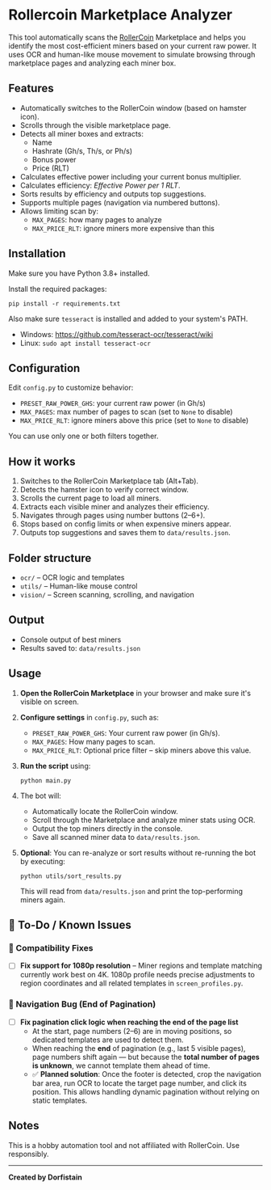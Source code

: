 # Rollercoin Marketplace Analyzer

This tool automatically scans the [RollerCoin](https://rollercoin.com/?r=kyaf3h0b) Marketplace and helps you identify the most cost-efficient miners based on your current raw power. It uses OCR and human-like mouse movement to simulate browsing through marketplace pages and analyzing each miner box.

## Features

- Automatically switches to the RollerCoin window (based on hamster icon).
- Scrolls through the visible marketplace page.
- Detects all miner boxes and extracts:
  - Name
  - Hashrate (Gh/s, Th/s, or Ph/s)
  - Bonus power
  - Price (RLT)
- Calculates effective power including your current bonus multiplier.
- Calculates efficiency: *Effective Power per 1 RLT*.
- Sorts results by efficiency and outputs top suggestions.
- Supports multiple pages (navigation via numbered buttons).
- Allows limiting scan by:
  - `MAX_PAGES`: how many pages to analyze
  - `MAX_PRICE_RLT`: ignore miners more expensive than this

## Installation

Make sure you have Python 3.8+ installed.

Install the required packages:

```
pip install -r requirements.txt
```


Also make sure `tesseract` is installed and added to your system's PATH.

- Windows: https://github.com/tesseract-ocr/tesseract/wiki
- Linux: `sudo apt install tesseract-ocr`

## Configuration

Edit `config.py` to customize behavior:

- `PRESET_RAW_POWER_GHS`: your current raw power (in Gh/s)
- `MAX_PAGES`: max number of pages to scan (set to `None` to disable)
- `MAX_PRICE_RLT`: ignore miners above this price (set to `None` to disable)

You can use only one or both filters together.

## How it works

1. Switches to the RollerCoin Marketplace tab (Alt+Tab).
2. Detects the hamster icon to verify correct window.
3. Scrolls the current page to load all miners.
4. Extracts each visible miner and analyzes their efficiency.
5. Navigates through pages using number buttons (2–6+).
6. Stops based on config limits or when expensive miners appear.
7. Outputs top suggestions and saves them to `data/results.json`.

## Folder structure

- `ocr/` – OCR logic and templates
- `utils/` – Human-like mouse control
- `vision/` – Screen scanning, scrolling, and navigation

## Output

- Console output of best miners
- Results saved to: `data/results.json`

## Usage

1. **Open the RollerCoin Marketplace** in your browser and make sure it's visible on screen.
2. **Configure settings** in `config.py`, such as:
   - `PRESET_RAW_POWER_GHS`: Your current raw power (in Gh/s).
   - `MAX_PAGES`: How many pages to scan.
   - `MAX_PRICE_RLT`: Optional price filter – skip miners above this value.
3. **Run the script** using:

   ```
   python main.py
   ```

4. The bot will:
   - Automatically locate the RollerCoin window.
   - Scroll through the Marketplace and analyze miner stats using OCR.
   - Output the top miners directly in the console.
   - Save all scanned miner data to `data/results.json`.

5. **Optional**: You can re-analyze or sort results without re-running the bot by executing:

   ```
   python utils/sort_results.py
   ```

   This will read from `data/results.json` and print the top-performing miners again.

## 🚧 To-Do / Known Issues

### 🔧 Compatibility Fixes
- [ ] **Fix support for 1080p resolution** – Miner regions and template matching currently work best on 4K. 1080p profile needs precise adjustments to region coordinates and all related templates in `screen_profiles.py`.

### 🧭 Navigation Bug (End of Pagination)
- [ ] **Fix pagination click logic when reaching the end of the page list**
    - At the start, page numbers (2–6) are in moving positions, so dedicated templates are used to detect them.
    - When reaching the **end** of pagination (e.g., last 5 visible pages), page numbers shift again — but because the **total number of pages is unknown**, we cannot template them ahead of time.
    - ✅ **Planned solution**: Once the footer is detected, crop the navigation bar area, run OCR to locate the target page number, and click its position. This allows handling dynamic pagination without relying on static templates.

## Notes

This is a hobby automation tool and not affiliated with RollerCoin. Use responsibly.

---

**Created by Dorfistain**
